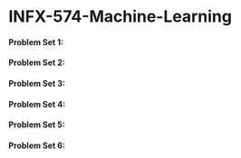 # INFX-574-Machine-Learning

#### Problem Set 1:
#### Problem Set 2:
#### Problem Set 3:
#### Problem Set 4:
#### Problem Set 5:
#### Problem Set 6:
